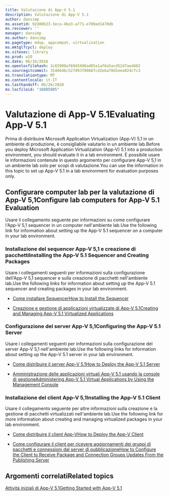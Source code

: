 ```yaml
---
title: Valutazione di App-V 5.1
description: Valutazione di App-V 5.1
author: dansimp
ms.assetid: 92d80b23-3eca-4be3-a771-e700ad1470db
ms.reviewer: ''
manager: dansimp
ms.author: dansimp
ms.pagetype: mdop, appcompat, virtualization
ms.mktglfcycl: deploy
ms.sitesec: library
ms.prod: w10
ms.date: 06/16/2016
ms.openlocfilehash: 3c82900af69d3498ad85a1af6a5acd52d7aed402
ms.sourcegitcommit: 354664bc527d93f80687cd2eba70d1eea024c7c3
ms.translationtype: MT
ms.contentlocale: it-IT
ms.lasthandoff: 06/26/2020
ms.locfileid: "10805805"
---
```

# <span data-ttu-id="339bd-103">Valutazione di App-V 5.1</span><span class="sxs-lookup"><span data-stu-id="339bd-103">Evaluating App-V 5.1</span></span>


<span data-ttu-id="339bd-104">Prima di distribuire Microsoft Application Virtualization (App-V) 5,1 in un ambiente di produzione, è consigliabile valutarlo in un ambiente lab.</span><span class="sxs-lookup"><span data-stu-id="339bd-104">Before you deploy Microsoft Application Virtualization (App-V) 5.1 into a production environment, you should evaluate it in a lab environment.</span></span> <span data-ttu-id="339bd-105">È possibile usare le informazioni contenute in questo argomento per configurare App-V 5,1 in un ambiente lab solo per scopi di valutazione.</span><span class="sxs-lookup"><span data-stu-id="339bd-105">You can use the information in this topic to set up App-V 5.1 in a lab environment for evaluation purposes only.</span></span>

## <span data-ttu-id="339bd-106">Configurare computer lab per la valutazione di App-V 5,1</span><span class="sxs-lookup"><span data-stu-id="339bd-106">Configure lab computers for App-V 5.1 Evaluation</span></span>


<span data-ttu-id="339bd-107">Usare il collegamento seguente per informazioni su come configurare l'App-V 5,1 sequencer in un computer nell'ambiente lab.</span><span class="sxs-lookup"><span data-stu-id="339bd-107">Use the following link for information about setting up the App-V 5.1 sequencer on a computer in your lab environment.</span></span>

### <span data-ttu-id="339bd-108">Installazione del sequencer App-V 5,1 e creazione di pacchetti</span><span class="sxs-lookup"><span data-stu-id="339bd-108">Installing the App-V 5.1 Sequencer and Creating Packages</span></span>

<span data-ttu-id="339bd-109">Usare i collegamenti seguenti per informazioni sulla configurazione dell'App-V 5,1 sequencer e sulla creazione di pacchetti nell'ambiente lab.</span><span class="sxs-lookup"><span data-stu-id="339bd-109">Use the following links for information about setting up the App-V 5.1 sequencer and creating packages in your lab environment.</span></span>

-   [<span data-ttu-id="339bd-110">Come installare Sequencer</span><span class="sxs-lookup"><span data-stu-id="339bd-110">How to Install the Sequencer</span></span>](how-to-install-the-sequencer-51beta-gb18030.md)

-   [<span data-ttu-id="339bd-111">Creazione e gestione di applicazioni virtualizzate di App-V 5.1</span><span class="sxs-lookup"><span data-stu-id="339bd-111">Creating and Managing App-V 5.1 Virtualized Applications</span></span>](creating-and-managing-app-v-51-virtualized-applications.md)

### <a href="" id="configuring-the-app-v-5-1-server-"></a><span data-ttu-id="339bd-112">Configurazione del server App-V 5,1</span><span class="sxs-lookup"><span data-stu-id="339bd-112">Configuring the App-V 5.1 Server</span></span>

<span data-ttu-id="339bd-113">Usare i collegamenti seguenti per informazioni sulla configurazione del server App-V 5,1 nell'ambiente lab.</span><span class="sxs-lookup"><span data-stu-id="339bd-113">Use the following links for information about setting up the App-V 5.1 server in your lab environment.</span></span>

-   [<span data-ttu-id="339bd-114">Come distribuire il server App-V 5.1</span><span class="sxs-lookup"><span data-stu-id="339bd-114">How to Deploy the App-V 5.1 Server</span></span>](how-to-deploy-the-app-v-51-server.md)

-   [<span data-ttu-id="339bd-115">Amministrazione delle applicazioni virtuali App-V 5.1 usando la console di gestione</span><span class="sxs-lookup"><span data-stu-id="339bd-115">Administering App-V 5.1 Virtual Applications by Using the Management Console</span></span>](administering-app-v-51-virtual-applications-by-using-the-management-console.md)

### <span data-ttu-id="339bd-116">Installazione del client App-V 5,1</span><span class="sxs-lookup"><span data-stu-id="339bd-116">Installing the App-V 5.1 Client</span></span>

<span data-ttu-id="339bd-117">Usare il collegamento seguente per altre informazioni sulla creazione e la gestione di pacchetti virtualizzati nell'ambiente lab.</span><span class="sxs-lookup"><span data-stu-id="339bd-117">Use the following link for more information about creating and managing virtualized packages in your lab environment.</span></span>

-   [<span data-ttu-id="339bd-118">Come distribuire il client App-V</span><span class="sxs-lookup"><span data-stu-id="339bd-118">How to Deploy the App-V Client</span></span>](how-to-deploy-the-app-v-client-51gb18030.md)

-   [<span data-ttu-id="339bd-119">Come configurare il client per ricevere aggiornamenti dei gruppi di pacchetti e connessioni dal server di pubblicazione</span><span class="sxs-lookup"><span data-stu-id="339bd-119">How to Configure the Client to Receive Package and Connection Groups Updates From the Publishing Server</span></span>](how-to-configure-the-client-to-receive-package-and-connection-groups-updates-from-the-publishing-server-51.md)






## <span data-ttu-id="339bd-120">Argomenti correlati</span><span class="sxs-lookup"><span data-stu-id="339bd-120">Related topics</span></span>


[<span data-ttu-id="339bd-121">Attività iniziali di App-V 5.1</span><span class="sxs-lookup"><span data-stu-id="339bd-121">Getting Started with App-V 5.1</span></span>](getting-started-with-app-v-51.md)

 

 





